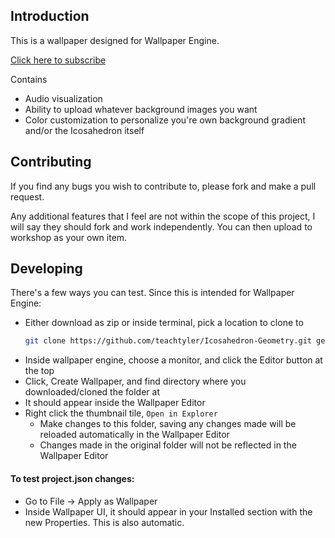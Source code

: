 ## Introduction

This is a wallpaper designed for Wallpaper Engine.

[Click here to subscribe](https://steamcommunity.com/sharedfiles/filedetails/?id=1321411879)

Contains 
 - Audio visualization
 - Ability to upload whatever background images you want 
 - Color customization to personalize you're own background gradient and/or the Icosahedron itself

## Contributing

If you find any bugs you wish to contribute to, please fork and make a pull request.

Any additional features that I feel are not within the scope of this project, I will say they should fork and work independently. You can then upload to workshop as your own item. 

## Developing

There's a few ways you can test. Since this is intended for Wallpaper Engine:
    
  - Either download as zip or inside terminal, pick a location to clone to
    ```sh
    git clone https://github.com/teachtyler/Icosahedron-Geometry.git geometry
    ```
  - Inside wallpaper engine, choose a monitor, and click the Editor button at the top
  - Click, Create Wallpaper, and find directory where you downloaded/cloned the folder at
  - It should appear inside the Wallpaper Editor
  - Right click the thumbnail tile, `Open in Explorer`
    - Make changes to this folder, saving any changes made will be reloaded automatically in the Wallpaper Editor
    - Changes made in the original folder will not be reflected in the Wallpaper Editor 
    
    
 ####  To test project.json changes: 

  - Go to File -> Apply as Wallpaper
  - Inside Wallpaper UI, it should appear in your Installed section with the new Properties. This is also automatic.
